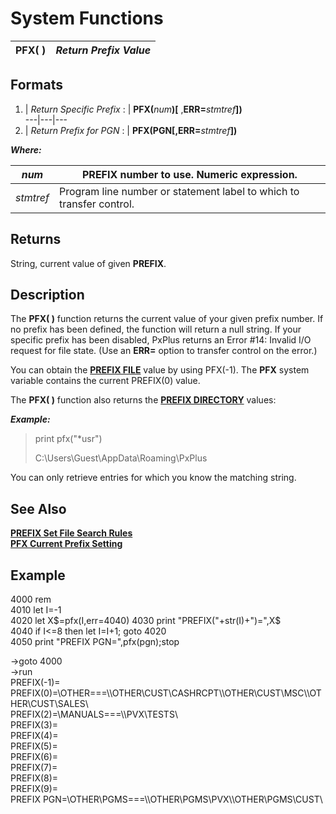 # System Functions

**PFX( )** |  **_Return Prefix Value_**  
---|---  
  
##  Formats

1. |  _Return Specific Prefix_ : |  **PFX(**_num_**)[** ,**ERR=**_stmtref_**])**  
---|---|---  
2. |  _Return Prefix for PGN_ : |  **PFX(PGN[,ERR=**_stmtref_**])**  
  
**_Where:_**

_num_ |  **PREFIX** number to use. Numeric expression.  
---|---  
_stmtref_ |  Program line number or statement label to which to transfer control.  
  
##  Returns

String, current value of given **PREFIX**.

##  Description

The **PFX( )** function returns the current value of your given prefix number. If no prefix has been defined, the function will return a null string. If your specific prefix has been disabled, PxPlus returns an Error #14: Invalid I/O request for file state. (Use an **ERR=** option to transfer control on the error.)

You can obtain the  [**PREFIX FILE**](../directives/prefix.htm#Mark10) value by using PFX(-1). The **PFX** system variable contains the current PREFIX(0) value. 

The **PFX( )** function also returns the **[PREFIX DIRECTORY](../directives/prefix.htm#virtual)** values:

**_Example:_**

> print pfx("*usr")  
>   
>  C:\Users\Guest\AppData\Roaming\PxPlus

You can only retrieve entries for which you know the matching string.

##  See Also

[**PREFIX Set File Search Rules**](../directives/prefix.md)  
[**PFX Current Prefix Setting**](../variables/pfx.md)

##  Example

4000 rem  
4010 let I=-1  
4020 let X$=pfx(I,err=4040)  
4030 print "PREFIX("+str(I)+")=",X$  
4040 if I<=8 then let I=I+1; goto 4020  
4050 print "PREFIX PGN=",pfx(pgn);stop  
  
->goto 4000  
->run  
PREFIX(-1)=  
PREFIX(0)=\OTHER\===\\\OTHER\CUST\CASHRCPT\\\OTHER\CUST\MSC\\\OTHER\CUST\SALES\  
PREFIX(2)=\MANUALS\===\\\PVX\TESTS\  
PREFIX(3)=  
PREFIX(4)=  
PREFIX(5)=  
PREFIX(6)=  
PREFIX(7)=  
PREFIX(8)=  
PREFIX(9)=  
PREFIX PGN=\OTHER\PGMS\===\\\OTHER\PGMS\PVX\\\OTHER\PGMS\CUST\
